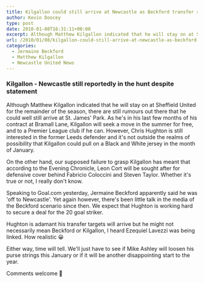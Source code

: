```yaml
---
title: Kilgallon could still arrive at Newcastle as Beckford transfer scenario lingers on
author: Kevin Doocey
type: post
date: 2010-01-08T16:31:11+00:00
excerpt: Although Matthew Kilgallon indicated that he will stay on at Sheffield United..
url: /2010/01/08/kilgallon-could-still-arrive-at-newcastle-as-beckford-transfer-scenario-lingers-on/
categories:
  - Jermaine Beckford
  - Matthew Kilgallon
  - Newcastle United News
---
```


### Kilgallon - Newcastle still reportedly in the hunt despite statement

Although Matthew Kilgallon indicated that he will stay on at Sheffield United for the remainder of the season, there are still rumours out there that he could well still arrive at St. James' Park. As he's in his last few months of his contract at Bramall Lane, Kilgallon will seek a move in the summer for free, and to a Premier League club if he can. However, Chris Hughton is still  interested in the former Leeds defender and it's not outside the realms of possibility that Kilgallon could pull on a Black and White jersey in the month of January.

On the other hand, our supposed failure to grasp Kilgallon has meant that according to the Evening Chronicle, Leon Cort will be sought after for defensive cover behind Fabricio Coloccini and Steven Taylor. Whether it's true or not, I really don't know.

Speaking to Goal.com yesterday, Jermaine Beckford apparently said he was 'off to Newcastle'. Yet again however, there's been little talk in the media of the Beckford scenario since then. We expect that Hughton is working hard to secure a deal for the 20 goal striker.

Hughton is adamant his transfer targets will arrive but he might not necessarily mean Beckford or Kilgallon, I heard Ezequiel Lavezzi was being linked. How realistic 😀

Either way, time will tell. We'll just have to see if Mike Ashley will loosen his purse strings this January or if it will be another disappointing start to the year.

Comments welcome 🙂
